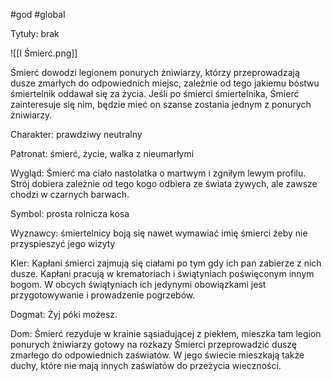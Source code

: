 #god #global

Tytuły: brak

![[I Śmierć.png]]

Śmierć dowodzi legionem ponurych żniwiarzy, którzy przeprowadzają dusze zmarłych do odpowiednich miejsc, zależnie od tego jakiemu bóstwu śmiertelnik oddawał się za życia. Jeśli po śmierci śmiertelnika, Śmierć zainteresuje się nim, będzie mieć on szanse zostania jednym z ponurych żniwiarzy.

Charakter: prawdziwy neutralny

Patronat: śmierć, życie, walka z nieumarłymi

Wygląd: Śmierć ma ciało nastolatka o martwym i zgniłym lewym profilu. Strój dobiera zależnie od tego kogo odbiera ze świata żywych, ale zawsze chodzi w czarnych barwach.

Symbol: prosta rolnicza kosa

Wyznawcy: śmiertelnicy boją się nawet wymawiać imię śmierci żeby nie przyspieszyć jego wizyty

Kler: Kapłani śmierci zajmują się ciałami po tym gdy ich pan zabierze z nich dusze. Kapłani pracują w krematoriach i świątyniach poświęconym innym bogom. W obcych świątyniach ich jedynymi obowiązkami jest przygotowywanie i prowadzenie pogrzebów.

Dogmat: Żyj póki możesz. 

Dom: Śmierć rezyduje w krainie sąsiadującej z piekłem, mieszka tam legion ponurych żniwiarzy gotowy na rozkazy Śmierci przeprowadzić duszę zmarłego do odpowiednich zaświatów. W jego świecie mieszkają także duchy, które nie mają innych zaświatów do przeżycia wieczności.